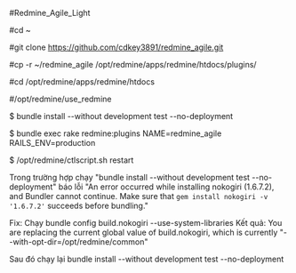 #Redmine_Agile_Light

#cd ~

#git clone https://github.com/cdkey3891/redmine_agile.git

#cp -r ~/redmine_agile /opt/redmine/apps/redmine/htdocs/plugins/

#cd /opt/redmine/apps/redmine/htdocs

#/opt/redmine/use_redmine

$ bundle install --without development test --no-deployment

$ bundle exec rake redmine:plugins NAME=redmine_agile RAILS_ENV=production

$ /opt/redmine/ctlscript.sh restart

Trong trường hợp chạy "bundle install --without development test --no-deployment"
báo lỗi
"An error occurred while installing nokogiri (1.6.7.2), and Bundler cannot continue.
Make sure that `gem install nokogiri -v '1.6.7.2'` succeeds before bundling."

Fix: Chạy
bundle config build.nokogiri --use-system-libraries
Kết quả:
You are replacing the current global value of build.nokogiri, which is currently "--with-opt-dir=/opt/redmine/common"

Sau đó chạy lại
bundle install --without development test --no-deployment

